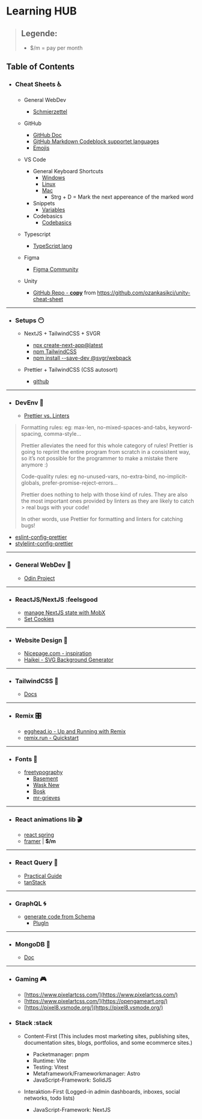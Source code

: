 # **Learning HUB**
> ## Legende:
> - $/m = pay per month

## Table of Contents
- ### **Cheat Sheets** :wheelchair:
  - General WebDev
    - [Schmierzettel](https://github.com/MaalRocks/Ressourcen/blob/main/webDev.md)
    
  - GitHub
    - [GitHub Doc](https://docs.github.com/en/get-started/writing-on-github/getting-started-with-writing-and-formatting-on-github/basic-writing-and-formatting-syntax)
    - [GitHub Markdown Codeblock supportet languages](https://github.com/github/linguist/blob/master/lib/linguist/languages.yml)
    - [Emojis](https://github.com/ikatyang/emoji-cheat-sheet/blob/master/README.md)

  - VS Code
    - General Keyboard Shortcuts
      - [Windows](https://code.visualstudio.com/shortcuts/keyboard-shortcuts-windows.pdf)
      - [Linux](https://code.visualstudio.com/shortcuts/keyboard-shortcuts-linux.pdf)
      - [Mac](https://code.visualstudio.com/shortcuts/keyboard-shortcuts-macos.pdf)
        - Strg + D = Mark the next appereance of the marked word
    - Snippets
      - [Variables](https://code.visualstudio.com/docs/editor/userdefinedsnippets#_variables)
    - Codebasics
      - [Codebasics](https://code.visualstudio.com/docs/editor/codebasics)
  
  - Typescript
    - [TypeScript lang](https://www.typescriptlang.org/cheatsheets)

  - Figma
    - [Figma Community](https://www.figma.com/community/file/956945873510691309)
    
  - Unity
    - [GitHub Repo - **copy**](https://github.com/MaalRocks/Unity_CheatSheet) from https://github.com/ozankasikci/unity-cheat-sheet

---

- ### **Setups** :no_mouth:
  - NextJS + TailwindCSS + SVGR
    - [npx create-next-app@latest](https://nextjs.org/docs/getting-started)
    - [npm TailwindCSS](https://tailwindcss.com/docs/guides/nextjs)
    - [npm install --save-dev @svgr/webpack](https://react-svgr.com/docs/next/)
    
  - Prettier + TailwindCSS (CSS autosort)
    - [github](https://github.com/tailwindlabs/prettier-plugin-tailwindcss)

---


- ### **DevEnv** :hear_no_evil:
  - [Prettier vs. Linters](https://prettier.io/docs/en/comparison.html)
>  Formatting rules: eg: max-len, no-mixed-spaces-and-tabs, keyword-spacing, comma-style…
>
> Prettier alleviates the need for this whole category of rules! Prettier is going to reprint the entire program from scratch in a consistent 
> way, so it’s not possible for the programmer to make a mistake there anymore :)
>
> Code-quality rules: eg no-unused-vars, no-extra-bind, no-implicit-globals, prefer-promise-reject-errors…
>
> Prettier does nothing to help with those kind of rules. They are also the most important ones provided by linters as they are likely to catch > real bugs with your code!
>
> In other words, use Prettier for formatting and linters for catching bugs!
>    
  
  - [eslint-config-prettier](https://github.com/prettier/eslint-config-prettier)
  - [stylelint-config-prettier](https://github.com/prettier/stylelint-config-prettier)


---


- ### **General WebDev** :anger:
  - [Odin Project](https://www.theodinproject.com/paths/foundations/courses/foundations)

---

- ### **ReactJS/NextJS** 	:feelsgood
  - [manage NextJS state with MobX](https://dev.to/ivandotv/mobx-server-side-rendering-with-next-js-4m18)
  - [Set Cookies](https://maxschmitt.me/posts/next-js-cookies/)
  
---  
  
- ### **Website Design** 🥋
  - [Nicepage.com - inspiration](https://nicepage.com/de/website-design)
  - [Haikei - SVG Background Generator](https://app.haikei.app/)
 
--- 
 
- ### **TailwindCSS** 🌈
  - [Docs](https://tailwindcss.com/docs/aspect-ratio)

---


- ### **Remix** 🎛️
  - [egghead.io - Up and Running with Remix](https://egghead.io/courses/up-and-running-with-remix-b82b6bb6)
  - [remix.run - Quickstart](https://remix.run/docs/en/v1/tutorials/blog#quickstart)

---
  
  
- ### **Fonts** 📄
  - [freetypography](freetypography.com/)
    - [Basement](https://freetypography.com/2020/05/02/free-font-basement/)
    - [Wask New](https://freetypography.com/2015/09/06/free-font-wask-new/)
    - [Bosk](https://freetypography.com/2017/10/08/free-font-bosk/)
    - [mr-grieves](https://freetypography.com/2018/09/16/free-font-mr-grieves/)

---

- ### **React animations lib** 🎬
  - [react spring](https://github.com/pmndrs/react-spring)
  - [framer](https://github.com/framer/motion/tree/main/packages/framer-motion) | **$/m**
 
---
 
- ### **React Query** 📯
  - [Practical Guide](https://tkdodo.eu/blog/practical-react-query)   
  - [tanStack](https://tanstack.com/)

---

- ### **GraphQL** 🌀
  - [generate code from Schema](https://www.graphql-code-generator.com/)
    - [PlugIn](https://www.graphql-code-generator.com/plugins/typescript/typescript-react-query)
    
---

- ### **MongoDB** 🐍
  - [Doc](https://www.mongodb.com/docs/)
    
---  
    
- ### **Gaming** 🎮
  - [https://www.pixelartcss.com/](https://www.pixelartcss.com/)
  - [https://www.pixelartcss.com/](https://opengameart.org/)
  - [https://pixel8.vsmode.org/](https://pixel8.vsmode.org/)
  

- ### **Stack** :stack
  - Content-First (This includes most marketing sites, publishing sites, documentation sites, blogs, portfolios, and some ecommerce sites.)
    - Packetmanager: pnpm
    - Runtime: Vite
    - Testing: Vitest
    - Metaframework/Frameworkmanager: Astro
    - JavaScript-Framework: SolidJS

  - Interaktion-First (Logged-in admin dashboards, inboxes, social networks, todo lists)
    - JavaScript-Framework: NextJS
